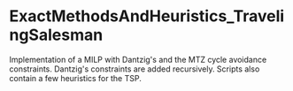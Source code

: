 # ExactMethodsAndHeuristics_TravelingSalesman
Implementation of a MILP with Dantzig's and the MTZ cycle avoidance constraints. Dantzig's constraints are added recursively. Scripts also contain a few heuristics for the TSP.
